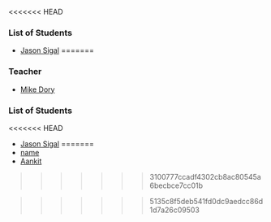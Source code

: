<<<<<<< HEAD
### List of Students

  * [Jason Sigal](https://github.com/therewasaguy)
=======
### Teacher

* [Mike Dory](http://github.com/mikedory)

### List of Students

<<<<<<< HEAD
* [Jason Sigal](http://github.com/therewasaguy)
=======
* [name](link)
* [Aankit](https://github.com/aankit)
>>>>>>> 3100777ccadf4302cb8ac80545a6becbce7cc01b

>>>>>>> 5135c8f5deb541fd0dc9aedcc86d1d7a26c09503
